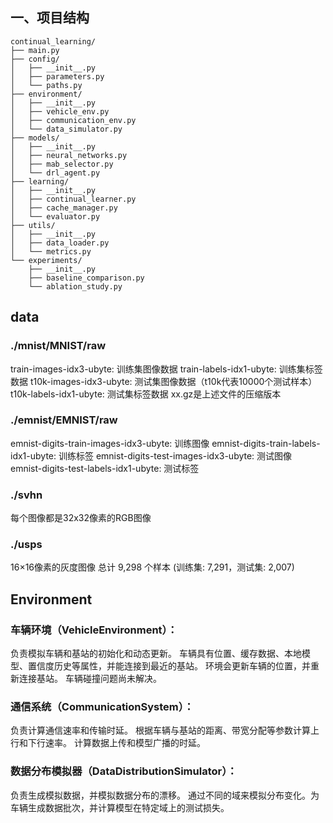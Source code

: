 ## 一、项目结构
```
continual_learning/
├── main.py
├── config/
│   ├── __init__.py
│   ├── parameters.py
│   └── paths.py
├── environment/
│   ├── __init__.py
│   ├── vehicle_env.py
│   ├── communication_env.py
│   └── data_simulator.py
├── models/
│   ├── __init__.py
│   ├── neural_networks.py
│   ├── mab_selector.py
│   └── drl_agent.py
├── learning/
│   ├── __init__.py
│   ├── continual_learner.py
│   ├── cache_manager.py
│   └── evaluator.py
├── utils/
│   ├── __init__.py
│   ├── data_loader.py
│   └── metrics.py
└── experiments/
    ├── __init__.py
    ├── baseline_comparison.py
    └── ablation_study.py
```

## data
### ./mnist/MNIST/raw
train-images-idx3-ubyte: 训练集图像数据
train-labels-idx1-ubyte: 训练集标签数据
t10k-images-idx3-ubyte: 测试集图像数据（t10k代表10000个测试样本）
t10k-labels-idx1-ubyte: 测试集标签数据
xx.gz是上述文件的压缩版本
### ./emnist/EMNIST/raw
emnist-digits-train-images-idx3-ubyte: 训练图像
emnist-digits-train-labels-idx1-ubyte: 训练标签
emnist-digits-test-images-idx3-ubyte: 测试图像
emnist-digits-test-labels-idx1-ubyte: 测试标签
### ./svhn
每个图像都是32x32像素的RGB图像
### ./usps
16×16像素的灰度图像
总计 9,298 个样本 (训练集: 7,291，测试集: 2,007)
## Environment
### 车辆环境（VehicleEnvironment）：
负责模拟车辆和基站的初始化和动态更新。
车辆具有位置、缓存数据、本地模型、置信度历史等属性，并能连接到最近的基站。
环境会更新车辆的位置，并重新连接基站。
车辆碰撞问题尚未解决。

### 通信系统（CommunicationSystem）：
负责计算通信速率和传输时延。
根据车辆与基站的距离、带宽分配等参数计算上行和下行速率。
计算数据上传和模型广播的时延。

### 数据分布模拟器（DataDistributionSimulator）：
负责生成模拟数据，并模拟数据分布的漂移。
通过不同的域来模拟分布变化。为车辆生成数据批次，并计算模型在特定域上的测试损失。